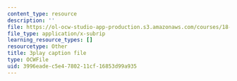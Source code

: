 ```yaml
---
content_type: resource
description: ''
file: https://ol-ocw-studio-app-production.s3.amazonaws.com/courses/18-086-mathematical-methods-for-engineers-ii-spring-2006/3996eadec5e4780211cf16853d99a935_zIK5EnoiLL0.srt
file_type: application/x-subrip
learning_resource_types: []
resourcetype: Other
title: 3play caption file
type: OCWFile
uid: 3996eade-c5e4-7802-11cf-16853d99a935
---
```

